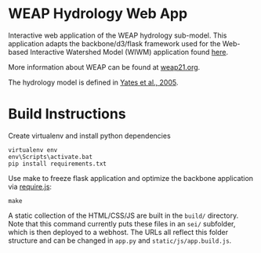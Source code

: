 WEAP Hydrology Web App
======================

Interactive web application of the WEAP hydrology sub-model. This application adapts the backbone/d3/flask framework used for the Web-based Interactive Watershed Model (WIWM) application found [here](https://github.com/walkerjeffd/phd-abcd).

More information about WEAP can be found at [weap21.org](http://www.weap21.org/).

The hydrology model is defined in [Yates et al., 2005](http://www.weap21.org/downloads/WEAPDSS.pdf).

Build Instructions
==================

Create virtualenv and install python dependencies

```shell
virtualenv env
env\Scripts\activate.bat
pip install requirements.txt
```

Use make to freeze flask application and optimize the backbone application via [require.js](requirejs.org/docs/optimization.html):

```shell
make
```

A static collection of the HTML/CSS/JS are built in the `build/` directory. Note that this command currently puts these files in an `sei/` subfolder, which is then deployed to a webhost. The URLs all reflect this folder structure and can be changed in `app.py` and `static/js/app.build.js`.